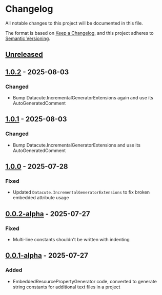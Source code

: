 # Changelog

All notable changes to this project will be documented in this file.

The format is based on [Keep a Changelog](https://keepachangelog.com/en/1.1.0/),
and this project adheres to [Semantic Versioning](https://semver.org/spec/v2.0.0.html).

## [Unreleased]

## [1.0.2] - 2025-08-03

### Changed

- Bump Datacute.IncrementalGeneratorExtensions again and use its AutoGeneratedComment

## [1.0.1] - 2025-08-03

### Changed

- Bump Datacute.IncrementalGeneratorExtensions and use its AutoGeneratedComment

## [1.0.0] - 2025-07-28

### Fixed
- Updated `Datacute.IncrementalGeneratorExtensions` to fix broken embedded attribute usage 

## [0.0.2-alpha] - 2025-07-27

### Fixed
- Multi-line constants shouldn't be written with indenting

## [0.0.1-alpha] - 2025-07-27

### Added
- EmbeddedResourcePropertyGenerator code, converted to generate string constants for additional text files in a project

[Unreleased]: https://github.com/datacute/AdditionalTextConstantGenerator/compare/1.0.2...develop
[1.0.2]: https://github.com/datacute/AdditionalTextConstantGenerator/releases/tag/1.0.2
[1.0.1]: https://github.com/datacute/AdditionalTextConstantGenerator/releases/tag/1.0.1
[1.0.0]: https://github.com/datacute/AdditionalTextConstantGenerator/releases/tag/1.0.0
[0.0.2-alpha]: https://github.com/datacute/AdditionalTextConstantGenerator/releases/tag/0.0.2-alpha
[0.0.1-alpha]: https://github.com/datacute/AdditionalTextConstantGenerator/releases/tag/0.0.1-alpha
